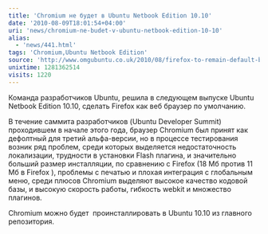 ```yaml
---
title: 'Chromium не будет в Ubuntu Netbook Edition 10.10'
date: '2010-08-09T18:01:54+04:00'
uri: 'news/chromium-ne-budet-v-ubuntu-netbook-edition-10-10'
alias: 
  - 'news/441.html'
tags: 'Chromium,Ubuntu Netbook Edition'
source: 'http://www.omgubuntu.co.uk/2010/08/firefox-to-remain-default-browser-in'
unixtime: 1281362514
visits: 1220
---
```

Команда разработчиков Ubuntu, решила в следующем выпуске Ubuntu Netbook Edition 10.10, сделать Firefox как веб браузер по умолчанию.

В течение саммита разработчиков (Ubuntu Developer Summit) проходившем в начале этого года, браузер Chromium был принят как дефолтный для третий альфа-версии, но в процессе тестирования возник ряд проблем, среди которых выделяется недостаточность локализации, трудности в установки Flash плагина, и значительно больший размер инсталляции, по сравнению с Firefox (18 Мб против 11 Мб в Firefox ), проблемы с печатью и плохая интеграция с глобальным меню, среди плюсов Chromium выделяют высокое качество кодовой базы, и высокую скорость работы, гибкость webkit и множество плагинов. 

Chromium можно будет  проинсталлировать в Ubuntu 10.10 из главного репозитория.

